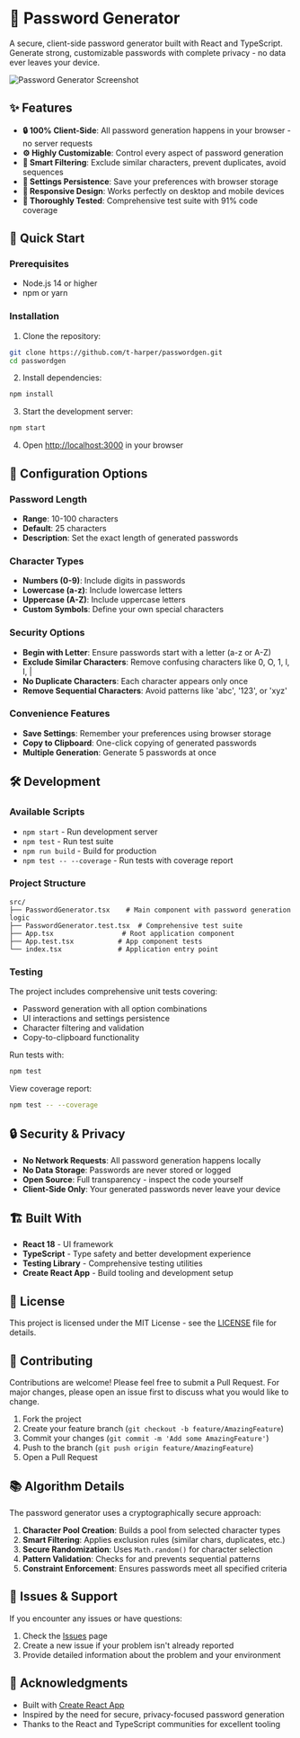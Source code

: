 # 🔐 Password Generator

A secure, client-side password generator built with React and TypeScript. Generate strong, customizable passwords with complete privacy - no data ever leaves your device.

![Password Generator Screenshot](./screenshot.png)

## ✨ Features

- **🔒 100% Client-Side**: All password generation happens in your browser - no server requests
- **⚙️ Highly Customizable**: Control every aspect of password generation
- **🎯 Smart Filtering**: Exclude similar characters, prevent duplicates, avoid sequences
- **💾 Settings Persistence**: Save your preferences with browser storage
- **📱 Responsive Design**: Works perfectly on desktop and mobile devices
- **🧪 Thoroughly Tested**: Comprehensive test suite with 91% code coverage

## 🚀 Quick Start

### Prerequisites

- Node.js 14 or higher
- npm or yarn

### Installation

1. Clone the repository:
```bash
git clone https://github.com/t-harper/passwordgen.git
cd passwordgen
```

2. Install dependencies:
```bash
npm install
```

3. Start the development server:
```bash
npm start
```

4. Open [http://localhost:3000](http://localhost:3000) in your browser

## 🔧 Configuration Options

### Password Length
- **Range**: 10-100 characters
- **Default**: 25 characters
- **Description**: Set the exact length of generated passwords

### Character Types
- **Numbers (0-9)**: Include digits in passwords
- **Lowercase (a-z)**: Include lowercase letters
- **Uppercase (A-Z)**: Include uppercase letters
- **Custom Symbols**: Define your own special characters

### Security Options
- **Begin with Letter**: Ensure passwords start with a letter (a-z or A-Z)
- **Exclude Similar Characters**: Remove confusing characters like 0, O, 1, l, I, |
- **No Duplicate Characters**: Each character appears only once
- **Remove Sequential Characters**: Avoid patterns like 'abc', '123', or 'xyz'

### Convenience Features
- **Save Settings**: Remember your preferences using browser storage
- **Copy to Clipboard**: One-click copying of generated passwords
- **Multiple Generation**: Generate 5 passwords at once

## 🛠️ Development

### Available Scripts

- `npm start` - Run development server
- `npm test` - Run test suite
- `npm run build` - Build for production
- `npm test -- --coverage` - Run tests with coverage report

### Project Structure

```
src/
├── PasswordGenerator.tsx    # Main component with password generation logic
├── PasswordGenerator.test.tsx  # Comprehensive test suite
├── App.tsx                 # Root application component
├── App.test.tsx           # App component tests
└── index.tsx              # Application entry point
```

### Testing

The project includes comprehensive unit tests covering:
- Password generation with all option combinations
- UI interactions and settings persistence
- Character filtering and validation
- Copy-to-clipboard functionality

Run tests with:
```bash
npm test
```

View coverage report:
```bash
npm test -- --coverage
```

## 🔒 Security & Privacy

- **No Network Requests**: All password generation happens locally
- **No Data Storage**: Passwords are never stored or logged
- **Open Source**: Full transparency - inspect the code yourself
- **Client-Side Only**: Your generated passwords never leave your device

## 🏗️ Built With

- **React 18** - UI framework
- **TypeScript** - Type safety and better development experience
- **Testing Library** - Comprehensive testing utilities
- **Create React App** - Build tooling and development setup

## 📝 License

This project is licensed under the MIT License - see the [LICENSE](LICENSE) file for details.

## 🤝 Contributing

Contributions are welcome! Please feel free to submit a Pull Request. For major changes, please open an issue first to discuss what you would like to change.

1. Fork the project
2. Create your feature branch (`git checkout -b feature/AmazingFeature`)
3. Commit your changes (`git commit -m 'Add some AmazingFeature'`)
4. Push to the branch (`git push origin feature/AmazingFeature`)
5. Open a Pull Request

## 📚 Algorithm Details

The password generator uses a cryptographically secure approach:

1. **Character Pool Creation**: Builds a pool from selected character types
2. **Smart Filtering**: Applies exclusion rules (similar chars, duplicates, etc.)
3. **Secure Randomization**: Uses `Math.random()` for character selection
4. **Pattern Validation**: Checks for and prevents sequential patterns
5. **Constraint Enforcement**: Ensures passwords meet all specified criteria

## 🐛 Issues & Support

If you encounter any issues or have questions:

1. Check the [Issues](https://github.com/t-harper/passwordgen/issues) page
2. Create a new issue if your problem isn't already reported
3. Provide detailed information about the problem and your environment

## 🌟 Acknowledgments

- Built with [Create React App](https://create-react-app.dev/)
- Inspired by the need for secure, privacy-focused password generation
- Thanks to the React and TypeScript communities for excellent tooling